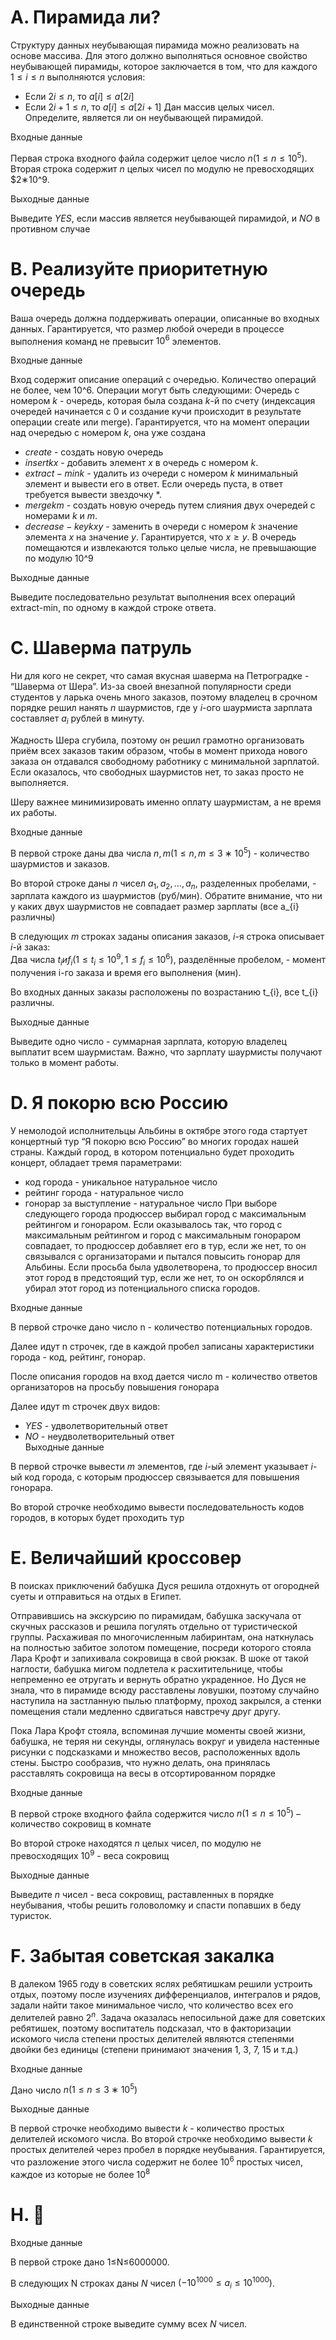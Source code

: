# A. Пирамида ли?
Структуру данных неубывающая пирамида можно реализовать на основе массива. Для этого должно выполняться основное свойство неубывающей пирамиды, которое заключается в том, что для каждого $1≤i≤n$ выполняются условия:

* Если $2i≤n$, то $a[i]≤a[2i]$
* Если $2i+1≤n$, то $a[i]≤a[2i+1]$
Дан массив целых чисел. Определите, является ли он неубывающей пирамидой.  

Входные данные  

Первая строка входного файла содержит целое число $n (1≤n≤10^5)$. Вторая строка содержит $n$ целых чисел по модулю не превосходящих $2∗10^9.

Выходные данные

Выведите $YES$, если массив является неубывающей пирамидой, и $NO$ в противном случаe  

# B. Реализуйте приоритетную очередь
Ваша очередь должна поддерживать операции, описанные во входных данных. Гарантируется, что размер любой очереди в процессе выполнения команд не превысит $10^6$ элементов.

Входные данные

Вход содержит описание операций с очередью. Количество операций не более, чем 10^6. Операции могут быть следующими: Очередь с номером $k$ - очередь, которая была создана $k$-й по счету (индексация очередей начинается с 0 и создание кучи происходит в результате операции create или merge). Гарантируется, что на момент операции над очередью с номером $k$, она уже создана

* $create$ - создать новую очередь
* $insert k x$ - добавить элемент $x$ в очередь с номером $k$.
* $extract-min k$ - удалить из очереди c номером $k$ минимальный элемент и вывести его в ответ. Если очередь пуста, в ответ требуется вывести звездочку *.
* $merge k m$ - создать новую очередь путем слияния двух очередей с номерами $k$ и $m$.
* $decrease-key k x y$ - заменить в очереди с номером $k$ значение элемента $x$ на значение $y$. Гарантируется, что $x≥y$.
В очередь помещаются и извлекаются только целые числа, не превышающие по модулю 10^9  

Выходные данные  

Выведите последовательно результат выполнения всех операций extract-min, по одному в каждой строке ответа.  

# C. Шаверма патруль
Ни для кого не секрет, что самая вкусная шаверма на Петроградке - “Шаверма от Шера”. Из-за своей внезапной популярности среди студентов у ларька очень много заказов, поэтому владелец в срочном порядке решил нанять $n$ шаурмистов, где у $i$-ого шаурмиста зарплата составляет $a_{i}$ рублей в минуту.

Жадность Шера сгубила, поэтому он решил грамотно организовать приём всех заказов таким образом, чтобы в момент прихода нового заказа он отдавался свободному работнику с минимальной зарплатой. Если оказалось, что свободных шаурмистов нет, то заказ просто не выполняется.  

Шеру важнее минимизировать именно оплату шаурмистам, а не время их работы.  

Входные данные  

В первой строке даны два числа $n, m (1≤n, m≤3∗10^5)$ - количество шаурмистов и заказов.

Во второй строке даны $n$ чисел $a_{1}, a_{2}, ..., a_{n}$, разделенных пробелами, - зарплата каждого из шаурмистов (руб/мин). Обратите внимание, что ни у каких двух шаурмистов не совпадает размер зарплаты (все a_{i} различны)

В следующих $m$ строках заданы описания заказов, $i$-я строка описывает $i$-й заказ:  
Два числа $t_{i} и f_{i} (1≤t_{i}≤10^9, 1≤f_{i}≤10^6)$, разделённые пробелом, - момент получения i-го заказа и время его выполнения (мин).

Во входных данных заказы расположены по возрастанию t_{i}, все t_{i} различны.  

Выходные данные  

Выведите одно число - суммарная зарплата, которую владелец выплатит всем шаурмистам. Важно, что зарплату шаурмисты получают только в момент работы.  

# D. Я покорю всю Россию
У немолодой исполнительцы Альбины в октябре этого года стартует концертный тур “Я покорю всю Россию” во многих городах нашей страны. Каждый город, в котором потенциально будет проходить концерт, обладает тремя параметрами:

* код города - уникальное натуральное число
* рейтинг города - натуральное число
* гонорар за выступление - натуральное число
При выборе следующего города продюссер выбирал город с максимальным рейтингом и гонораром. Если оказывалось так, что город с максимальным рейтингом и город с максимальным гонораром совпадает, то продюссер добавляет его в тур, если же нет, то он связывался с организаторами и пытался повысить гонорар для Альбины. Если просьба была удволетворена, то продюссер вносил этот город в предстоящий тур, если же нет, то он оскорблялся и убирал этот город из потенциального списка городов.

Входные данные

В первой строчке дано число n - количество потенциальных городов.

Далее идут n строчек, где в каждой пробел записаны характеристики города - код, рейтинг, гонорар.

После описания городов на вход дается число m - количество ответов организаторов на просьбу повышения гонорара

Далее идут m строчек двух видов:  
* $YES$ - удволетворительный ответ  
* $NO$ - неудволетворительный ответ  
Выходные данные  

В первой строчке вывести $m$ элементов, где $i$-ый элемент указывает $i$-ый код города, с которым продюссер связывается для повышения гонорара.  

Во второй строчке необходимо вывести последовательность кодов городов, в которых будет проходить тур  

# E. Величайший кроссовер
В поисках приключений бабушка Дуся решила отдохнуть от огородней суеты и отправиться на отдых в Египет.

Отправившись на экскурсию по пирамидам, бабушка заскучала от скучных рассказов и решила погулять отдельно от туристической группы. Расхаживая по многочисленным лабиринтам, она наткнулась на полностью забитое золотом помещение, посреди которого стояла Лара Крофт и запихивала сокровища в свой рюкзак. В шоке от такой наглости, бабушка мигом подлетела к расхитительнице, чтобы непременно ее отругать и вернуть обратно украденное. Но Дуся не знала, что в пирамиде всюду расставлены ловушки, поэтому случайно наступила на застланную пылью платформу, проход закрылся, а стенки помещения стали медленно сдвигаться навстречу друг другу.

Пока Лара Крофт стояла, вспоминая лучшие моменты своей жизни, бабушка, не теряя ни секунды, оглянулась вокруг и увидела настенные рисунки с подсказками и множество весов, расположенных вдоль стены. Быстро сообразив, что нужно делать, она принялась расставлять сокровища на весы в отсортированном порядке

Входные данные

В первой строке входного файла содержится число $n (1≤n≤10^5)$ – количество сокровищ в комнате  

Во второй строке находятся $n$ целых чисел, по модулю не превосходящих $10^9$ - веса сокровищ  

Выходные данные  

Выведите $n$ чисел - веса сокровищ, раставленных в порядке неубывания, чтобы решить головоломку и спасти попавших в беду туристок.  

# F. Забытая советская закалка
В далеком 1965 году в советских яслях ребятишкам решили устроить отдых, поэтому после изучениях дифференциалов, интегралов и рядов, задали найти такое минимальное число, что количество всех его делителей равно $2^n$. Задача оказалась непосильной даже для советских ребятишек, поэтому воспитатель подсказал, что в факторизации искомого числа степени простых делителей являются степенями двойки без единицы (степени принимают значения 1, 3, 7, 15 и т.д.)

Входные данные  

Дано число $n (1≤n≤3∗10^5)$  

Выходные данные  

В первой строчке необходимо вывести $k$ - количество простых делителей искомого числа. Во второй строчке необходимо вывести $k$ простых делителей через пробел в порядке неубывания. Гарантируется, что разложение этого числа содержит не более $10^6$ простых чисел, каждое из которые не более $10^8$  

# H. 🎰

Входные данные  

В первой строке дано 1≤N≤6000000.

В следующих N строках даны $N$ чисел $(−10^1000≤a_{i}≤10^1000)$.

Выходные данные

В единственной строке выведите сумму всех $N$ чисел.